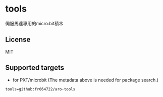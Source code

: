 # tools

伺服馬達專用的micro:bit積木

## License

MIT

## Supported targets

* for PXT/microbit
(The metadata above is needed for package search.)

```package
tools=github:fr064722/aro-tools
```
